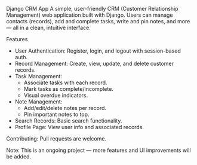Django CRM App
A simple, user-friendly CRM (Customer Relationship Management) web application built with Django.
Users can manage contacts (records), add and complete tasks, write and pin notes, and more — all in a clean, intuitive interface.

Features
- User Authentication: Register, login, and logout with session-based auth.
- Record Management: Create, view, update, and delete customer records.
- Task Management:
  - Associate tasks with each record.
  - Mark tasks as complete/incomplete.
  - Visual overdue indicators.
- Note Management:
  - Add/edit/delete notes per record.
  - Pin important notes to top.
- Search Records: Basic search functionality.
- Profile Page: View user info and associated records.


Contributing:
Pull requests are welcome.

Note: This is an ongoing project — more features and UI improvements will be added.
